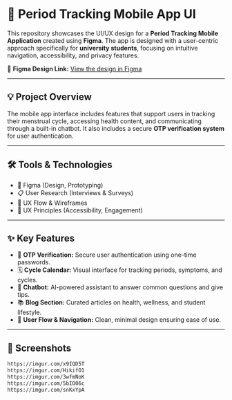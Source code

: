 # 📱 Period Tracking Mobile App UI

This repository showcases the UI/UX design for a **Period Tracking Mobile Application** created using **Figma**. The app is designed with a user-centric approach specifically for **university students**, focusing on intuitive navigation, accessibility, and privacy features.

🔗 **Figma Design Link:** [View the design in Figma](https://www.figma.com/design/48sB2AloFpE7vxa6aszUCQ/Untitled?node-id=0-1&t=8lJlaMz3tMpNxpPx-1)

---

## 💡 Project Overview

The mobile app interface includes features that support users in tracking their menstrual cycle, accessing health content, and communicating through a built-in chatbot. It also includes a secure **OTP verification system** for user authentication.

---

## 🛠 Tools & Technologies

- 🎨 Figma (Design, Prototyping)
- 📋 User Research (Interviews & Surveys)
- 🔁 UX Flow & Wireframes
- 🧠 UX Principles (Accessibility, Engagement)

---

## ✨ Key Features

- 🔐 **OTP Verification:** Secure user authentication using one-time passwords.
- 🗓️ **Cycle Calendar:** Visual interface for tracking periods, symptoms, and cycles.
- 🤖 **Chatbot:** AI-powered assistant to answer common questions and give tips.
- 📚 **Blog Section:** Curated articles on health, wellness, and student lifestyle.
- 🔄 **User Flow & Navigation:** Clean, minimal design ensuring ease of use.

---

## 📸 Screenshots 



```markdown
https://imgur.com/x9IQD5T
https://imgur.com/HikifO1
https://imgur.com/3wfmNoK
https://imgur.com/5bIO06c
https://imgur.com/snKxYpA
